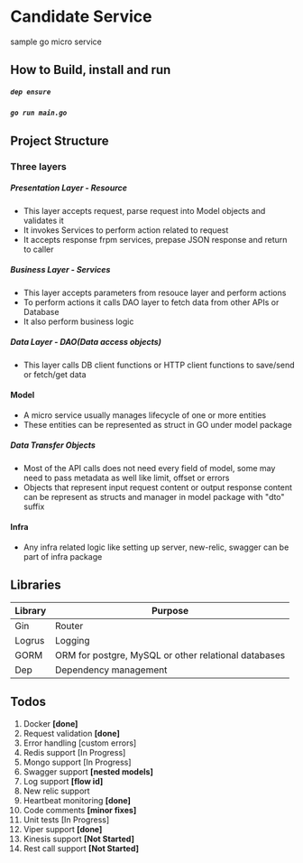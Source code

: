 # Candidate Service
sample go micro service

## How to Build, install and run

##### `dep ensure`
#####  `go run main.go`

## Project Structure
### Three layers
##### Presentation Layer - Resource
- This layer accepts request, parse request into Model objects and validates it
- It invokes Services to perform action related to request
- It accepts response frpm services, prepase JSON response and return to caller

##### Business Layer - Services
- This layer accepts parameters from resouce layer and perform actions
- To perform actions it calls DAO layer to fetch data from other APIs or Database
- It also perform business logic

##### Data Layer - DAO(Data access objects)
- This layer calls DB client functions or HTTP client functions to save/send or fetch/get data

#### Model
- A micro service usually manages lifecycle of one or more entities
- These entities can be represented as struct in GO under model package

##### Data Transfer Objects
- Most of the API calls does not need every field of model, some may need to pass metadata as well like limit, offset or errors
- Objects that represent input request content or output response content can be represent as structs and manager in model package with "dto" suffix

#### Infra
- Any infra related logic like setting up server, new-relic, swagger can be part of infra package

## Libraries
| Library | Purpose |
|---------|---------|
| Gin     | Router   |
| Logrus  | Logging  |
| GORM    | ORM for postgre, MySQL or other relational databases |
| Dep     | Dependency management |

## Todos
1. Docker **[done]**
2. Request validation **[done]**
3. Error handling [custom errors]
4. Redis support [In Progress]
5. Mongo support [In Progress]
6. Swagger support **[nested models]**
7. Log support **[flow id]**
8. New relic support
9. Heartbeat monitoring **[done]**
10. Code comments  **[minor fixes]**
11. Unit tests [In Progress]
12. Viper support **[done]**
13. Kinesis support **[Not Started]**
14. Rest call support **[Not Started]**
